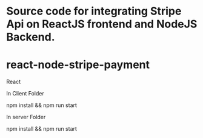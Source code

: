# Source code for integrating Stripe Api on ReactJS frontend and NodeJS Backend.
# react-node-stripe-payment

React 

In Client Folder

npm install && npm run start

In server Folder

npm install && npm run start


